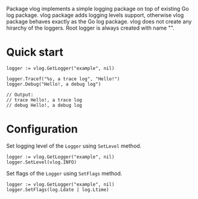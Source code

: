 Package vlog implements a simple logging package on top of existing Go log package.
vlog package adds logging levels support, otherwise vlog package behaves exactly as the Go log package.
vlog does not create any hirarchy of the loggers. Root logger is always created with name "".

# Quick start

```golang
logger := vlog.GetLogger("example", nil)

logger.Tracef("%s, a trace log", "Hello!")
logger.Debug("Hello!, a debug log")

// Output:
// trace Hello!, a trace log
// debug Hello!, a debug log
```

# Configuration

Set logging level of the `Logger` using `SetLevel` method.

```golang
logger := vlog.GetLogger("example", nil)
logger.SetLevel(vlog.INFO)
```

Set flags of the `Logger` using `SetFlags` method.

```golang
logger := vlog.GetLogger("example", nil)
logger.SetFlags(log.Ldate | log.Ltime)
```
